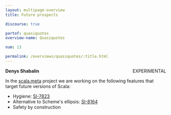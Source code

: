 ```yaml
---
layout: multipage-overview
title: Future prospects

discourse: true

partof: quasiquotes
overview-name: Quasiquotes

num: 13

permalink: /overviews/quasiquotes/:title.html
---
```

**Denys Shabalin** <span class="tag" style="float: right;">EXPERIMENTAL</span>

In the [scala.meta](http://scalameta.org) project we are working on the following features that target future versions of Scala:

* Hygiene: [SI-7823](https://issues.scala-lang.org/browse/SI-7823)
* Alternative to Scheme's ellipsis: [SI-8164](https://issues.scala-lang.org/browse/SI-8164)
* Safety by construction
